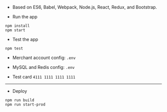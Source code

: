 * Based on ES6, Babel, Webpack, Node.js, React, Redux, and Bootstrap.

* Run the app

```
npm install
npm start
```

* Test the app

```
npm test
```


* Merchant account config: ```.env```

* MySQL and Redis config: ```.env```

* Test card ```4111 1111 1111 1111```


---

* Deploy

```
npm run build
npm run start-prod
```

